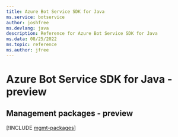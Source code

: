 ```yaml
---
title: Azure Bot Service SDK for Java
ms.service: botservice
author: joshfree
ms.devlang: java
description: Reference for Azure Bot Service SDK for Java
ms.data: 08/25/2022
ms.topic: reference
ms.author: jfree
---
```

# Azure Bot Service SDK for Java - preview

## Management packages - preview
[!INCLUDE [mgmt-packages](bot-service-mgmt-index.md)]